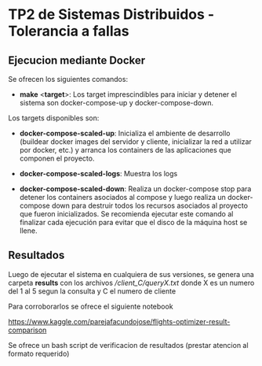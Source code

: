 # TP2 de Sistemas Distribuidos - Tolerancia a fallas

## Ejecucion mediante Docker

Se ofrecen los siguientes comandos:

- **make** <**target**>: Los target imprescindibles para iniciar y detener el sistema son docker-compose-up y docker-compose-down.

Los targets disponibles son:

- **docker-compose-scaled-up**: Inicializa el ambiente de desarrollo (buildear docker images del servidor y cliente, inicializar la red a utilizar por docker, etc.) y arranca los containers de las aplicaciones que componen el proyecto.

- **docker-compose-scaled-logs**: Muestra los logs

- **docker-compose-scaled-down**: Realiza un docker-compose stop para detener los containers asociados al compose y luego realiza un docker-compose down para destruir todos los recursos asociados al proyecto que fueron inicializados. Se recomienda ejecutar este comando al finalizar cada ejecución para evitar que el disco de la máquina host se llene.

## Resultados

Luego de ejecutar el sistema en cualquiera de sus versiones, se genera una carpeta **results** con los archivos _/client_C/queryX.txt_
donde X es un numero del 1 al 5 segun la consulta y C el numero de cliente

Para corroborarlos se ofrece el siguiente notebook

https://www.kaggle.com/parejafacundojose/flights-optimizer-result-comparison

Se ofrece un bash script de verificacion de resultados (prestar atencion al formato requerido)

